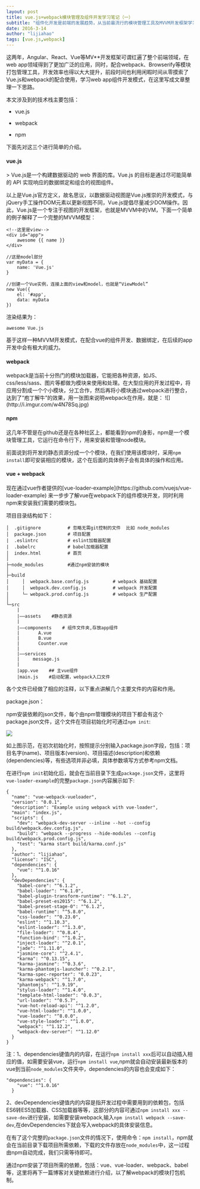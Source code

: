 ```yaml
---
layout: post
title: vue.js+webpack模块管理及组件开发学习笔记（一）
subtitle: "组件化开发是前端的发展趋势，从当前最流行的模块管理工具及MVVM开发框架学习新的开发模式"
date: 2016-3-14
author: "lijiahao"
tags: [vue.js,webpack]
---
```

这两年，Angular、React、Vue等MV**开发框架可谓红遍了整个前端领域，在web app领域得到了更加广泛的应用，同时，配合webpack、Browserify等模块打包管理工具，开发效率也得以大大提升，前段时间也利用闲暇时间从零摸索了Vue.js和webpack的配合使用，学习web app组件开发模式，在这里写成文章整理一下思路。

本文涉及到的技术栈主要包括：

- vue.js

- webpack

- npm

下面先对这三个进行简单的介绍。

<h4>vue.js</h4>
> Vue.js是一个构建数据驱动的 web 界面的库。Vue.js 的目标是通过尽可能简单的 API 实现响应的数据绑定和组合的视图组件。

以上是Vue.js官方定义，故名思议，以数据驱动视图是Vue.js推崇的开发模式，与jQuery手工操作DOM元素以更新视图不同，Vue.js提倡尽量减少DOM操作。因此，Vue.js是一个专注于视图的开发框架，也就是MVVM中的VM，下面一个简单的例子解释了一个完整的MVVM模型：
	
	<!--这里是view-->
	<div id="app">
		awesome {{ name }}
	</div>

	//这是model部分
	var myData = {
		name: 'Vue.js'
	}

	//创建一个Vue实例，连接上面的view和model，也就是“ViewModel”
	new Vue({
		el: '#app',
		data: myData
	})

渲染结果为：
	
	awesome Vue.js
基于这样一种MVVM开发模式，在配合vue的组件开发、数据绑定，在后续的app开发中会有极大的威力。
<h4>webpack</h4>
webpack是当前十分热门的模块加载器，它能把各种资源，如JS、css/less/sass、图片等都做为模块来使用和处理。在大型应用的开发过程中，将应用分割成一个个小模块，分工合作，然后再将小模块通过webpack进行整合，达到了“庖丁解牛”的效果，用一张图来说明webpack在作用，就是：
![](http://i.imgur.com/w4N78Sq.jpg)
<h4>npm</h4>
这几年不管是在github还是在各种社区上，都能看到npm的身影，npm是一个模块管理工具，它运行在命令行下，用来安装和管理node模块。

前面说到将开发的静态资源分成一个个模块，在我们使用该模块时，采用`npm install`即可安装相应的模块，这个在后面的具体例子会有具体的操作和应用。

<h4>vue + webpack</h4>
现在通过vue作者提供的[vue-loader-example](https://github.com/vuejs/vue-loader-example)
来一步步了解vue在webpack下的组件模块开发，同时利用npm来安装我们需要的模块包。

项目目录结构如下：

	│  .gitignore          # 忽略无需git控制的文件  比如 node_modules
	│  package.json        # 项目配置
	|  .eslintrc           # eslint加载器配置
	|  .babelrc			   # babel加载器配置
	│  index.html          # 首页
	│
	├─node_modules         #通过npm安装的模块
	│
	├─build
	│     │  webpack.base.config.js         # webpack 基础配置
	│     │  webpack.dev.config.js          # webpack 开发配置
	│     └─ webpack.prod.config.js         # webpack 生产配置
	│
	└─src
		|
		|——assets	 #静态资源 
		|
		|——components    # 组件文件夹,存放app组件
		|		A.vue
		|		B.vue
		|		Counter.vue
		|
		|——services
		|     message.js
		|
		|app.vue	## 主vue组件
		|main.js    #启动配置，webpack入口文件
		

各个文件已经做了相应的注释，以下重点讲解几个主要文件的内容和作用。

package.json：

npm安装依赖的json文件，每个由npm管理模块的项目下都会有这个
package.json文件，这个文件在项目初始化时可通过`npm init`:

![](http://i.imgur.com/Ns1AKzn.png)

如上图示范，在初次初始化时，按照提示分别输入package.json字段，包括：项目名字(name)、项目版本(version)、项目描述(description)和依赖(dependencies)等，有些选项并非必填，具体参数填写方式参考npm文档。

在进行`npm init`初始化后，就会在当前目录下生成`package.json`文件，这里将`vue-loader-example`的完整`package.json`内容展示如下:

	{
	  "name": "vue-webpack-vueloader",
	  "version": "0.0.1",
	  "description": "Example using webpack with vue-loader",
	  "main": "index.js",
	  "scripts": {
	    "dev": "webpack-dev-server --inline --hot --config build/webpack.dev.config.js",
	    "build": "webpack --progress --hide-modules --config build/webpack.prod.config.js",
	    "test": "karma start build/karma.conf.js"
	  },
	  "author": "lijiahao",
	  "license": "ISC",
	  "dependencies": {
	    "vue": "^1.0.16"
	  },
	  "devDependencies": {
	    "babel-core": "^6.1.2",
	    "babel-loader": "^6.1.0",
	    "babel-plugin-transform-runtime": "^6.1.2",
	    "babel-preset-es2015": "^6.1.2",
	    "babel-preset-stage-0": "^6.1.2",
	    "babel-runtime": "^5.8.0",
	    "css-loader": "^0.23.0",
	    "eslint": "^1.10.3",
	    "eslint-loader": "^1.3.0",
	    "file-loader": "^0.8.4",
	    "function-bind": "^1.0.2",
	    "inject-loader": "^2.0.1",
	    "jade": "^1.11.0",
	    "jasmine-core": "^2.4.1",
	    "karma": "^0.13.15",
	    "karma-jasmine": "^0.3.6",
	    "karma-phantomjs-launcher": "^0.2.1",
	    "karma-spec-reporter": "0.0.23",
	    "karma-webpack": "^1.7.0",
	    "phantomjs": "^1.9.19",
	    "stylus-loader": "^1.4.0",
	    "template-html-loader": "0.0.3",
	    "url-loader": "^0.5.7",
	    "vue-hot-reload-api": "^1.2.0",
	    "vue-html-loader": "^1.0.0",
	    "vue-loader": "^8.0.0",
	    "vue-style-loader": "^1.0.0",
	    "webpack": "^1.12.2",
	    "webpack-dev-server": "^1.12.0"
	  }
	}

注：1、dependencies键值内的内容，在运行`npm install xxx`后可以自动插入相应的值，如需要安装vue，运行`npm install vue`,npm就会自动安装最新版本的vue到当前`node_modules`文件夹中，dependencies的内容也会变成如下：

	"dependencies": {
	    "vue": "^1.0.16"
	  }

2、devDependencies键值内的内容是指开发过程中需要用到的依赖包，包括ES6转ES5加载器、CSS加载器等等，这部分的内容可通过`npm install xxx --save-dev`进行安装，如需要安装webpack,输入`npm install webpack --save-dev`,在devDependencies下就会写入webpack的具体安装信息。

在有了这个完整的`package.json`文件的情况下，使用命令：`npm install`，npm就会在当前目录下载项目所需依赖，下载的文件存放在`node_modules`中，这一过程由npm自动完成，我们只需等待即可。

通过npm安装了项目所需的依赖，包括：vue、vue-loader、webpack、babel等，这里将再下一篇博客对关键依赖进行介绍，以了解webpack的模块打包机制。




